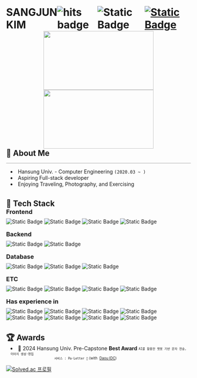 <h1
    style="
        margin: 0;
        margin-right: 4px;
        display: inline-flex;
        text-decoration: none;
    "
>
    SANGJUN KIM
    <div style="display: inline-flex; align-items: center">
        <img
            src="https://hits.seeyoufarm.com/api/count/incr/badge.svg?url=https%3A%2F%2Fgithub.com%2F6-keem%2F&count_bg=%23000000&title_bg=%23000000&icon=github.svg&icon_color=%23E7E7E7&title=hits&edge_flat=false"
            alt="hits badge"
            style="vertical-align: middle"
        />&nbsp;
        <img
            alt="Static Badge"
            src="https://img.shields.io/badge/github.io-FFFFFF?style=flat-square&logo=github&logoColor=black"
            style="vertical-align: middle"
        />&nbsp;
        <a
            href="mailto:6ukeem@gmail.com"
            style="display: inline-flex; align-items: center"
        >
            <img
                alt="Static Badge"
                src="https://img.shields.io/badge/gmail-EA4335?style=flat-square&logo=gmail&logoColor=white"
                style="vertical-align: middle"
            />
        </a>
    </div>
</h1>
<div align="center">
    <img
        src="https://render.gitanimals.org/lines/6-keem?pet-id=654237549733731337"
        width="300"
        height="160"
    />
    <img
        src="https://render.gitanimals.org/lines/6-keem?pet-id=654197206896206880"
        width="300"
        height="160"
    />
</div>

<div>
    <h2 style="margin: 0; padding: 0; text-decoration: none">
        💭 About Me
    </h2>
    <hr
        style="
            border: 0;
            height: 1px;
            background-color: #a0a0a0;
            border-radius: 200px;
        "
    />
    <ul style="list-style-position: inside; padding-left: 12px; margin: 0">
        <li>
            Hansung Univ. - Computer Engineering <code>(2020.03 ~ )</code>
        </li>
        <li>Aspiring Full-stack developer</li>
        <li>Enjoying Traveling, Photography, and Exercising</li>
    </ul>
</div>

<div style="margin-top: 32px">
    <h2 style="margin: 0; padding: 0">🧰 Tech Stack</h2>

<div style="margin-bottom: 16px">
    <h3 style="margin: 0 0 8px 0">Frontend</h3>
    <p style="margin: 0">
        <img
            alt="Static Badge"
            src="https://img.shields.io/badge/Flutter-02569B?style=flat&logo=Flutter&logoColor=white"
        />
        <img
            alt="Static Badge"
            src="https://img.shields.io/badge/React-61DAFB?style=flat&logo=react&logoColor=black"
        />
        <img
            alt="Static Badge"
            src="https://img.shields.io/badge/Next.js-000000?style=flat&logo=nextdotjs&logoColor=white"
        />
        <img
            alt="Static Badge"
            src="https://img.shields.io/badge/Redux-764ABC?style=flat&logo=redux&logoColor=white"
        />
    </p>
</div>

<div style="margin-bottom: 16px">
    <h3 style="margin: 0 0 8px 0">Backend</h3>
    <p style="margin: 0">
        <img
            alt="Static Badge"
            src="https://img.shields.io/badge/Spring Boot-6DB33F?style=flat&logo=springboot&logoColor=white"
        />
        <img
            alt="Static Badge"
            src="https://img.shields.io/badge/Spring Security-6DB33F?style=flat&logo=springsecurity&logoColor=white"
        />
    </p>
</div>

<div style="margin-bottom: 16px">
    <h3 style="margin: 0 0 8px 0">Database</h3>
    <p style="margin: 0">
        <img
            alt="Static Badge"
            src="https://img.shields.io/badge/mariadb-003545?style=flat&logo=mariadb&logoColor=white"
        />
        <img
            alt="Static Badge"
            src="https://img.shields.io/badge/Redis-FF4438?style=flat&logo=redis&logoColor=white"
        />
        <img
            alt="Static Badge"
            src="https://img.shields.io/badge/Firebase-DD2C00?style=flat&logo=firebase&logoColor=white"
        />
    </p>
</div>

<div style="margin-bottom: 16px">
    <h3 style="margin: 0 0 8px 0">ETC</h3>
    <p style="margin: 0">
        <img
            alt="Static Badge"
            src="https://img.shields.io/badge/Git-F05032?style=flat&logo=git&logoColor=white"
        />
        <img
            alt="Static Badge"
            src="https://img.shields.io/badge/Docker-2496ED?style=flat&logo=docker&logoColor=white"
        />
        <img
            alt="Static Badge"
            src="https://img.shields.io/badge/JIRA-0052CC?style=flat&logo=jira&logoColor=white"
        />
        <img
            alt="Static Badge"
            src="https://img.shields.io/badge/Confluence-172B4D?style=flat&logo=confluence&logoColor=white"
        />
    </p>
</div>
<div style="margin-bottom: 16px">
    <h3 style="margin: 0 0 8px 0">Has experience in</h3>
    <p style="margin: 0">
        <img
            alt="Static Badge"
            src="https://img.shields.io/badge/Django-092E20?style=flat&logo=django&logoColor=white"
        />
        <img
            alt="Static Badge"
            src="https://img.shields.io/badge/EXPRESS-000000?style=flat&logo=express&logoColor=white"
        />
        <img
            alt="Static Badge"
            src="https://img.shields.io/badge/Kotlin-7F52FF?style=flat&logo=kotlin&logoColor=white"
        />
        <img
            alt="Static Badge"
            src="https://img.shields.io/badge/C%2FC%2B%2B-00599C?style=flat&logo=cplusplus&logoColor=white"
        />
        <img
            alt="Static Badge"
            src="https://img.shields.io/badge/MYSQL-4479A1?style=flat&logo=mysql&logoColor=white"
        />
        <img
            alt="Static Badge"
            src="https://img.shields.io/badge/scikit learn-F7931E?style=flat&logo=Scikitlearn&logoColor=white"
        />
        <img
            alt="Static Badge"
            src="https://img.shields.io/badge/RaspberryPi-A22846?style=flat&logo=raspberrypi&logoColor=white"
        />
        <img
            alt="Static Badge"
            src="https://img.shields.io/badge/Arduino-00878F?style=flat&logo=arduino&logoColor=white"
        />
    </p>
</div>
</div>

<div style="margin-top: 32px">
    <h2 style="margin: 0; padding: 0">🏆 Awards</h2>
    <ul style="list-style-position: inside; padding-left: 12px; margin: 0">
        <li>
            🏅 2024 Hansung Univ. Pre-Capstone <strong>Best Award</strong>
            <sub>
                <sup
                    ><code
                        >AI를 활용한 챗봇 기반 문자 전송, 이미지 생성·편집
                        서비스 : Pa·Letter 🎨</code
                    >
                    <span style="display: inline-flex; align-items: center">
                        (with &nbsp;<a
                            href="https://www.daouidc.com/"
                            target="_blank"
                            >Daou IDC</a
                        >)</span
                    ></sup
                >
            </sub>
        </li>
    </ul>
</div>

[![Solved.ac
프로필](http://mazassumnida.wtf/api/v2/generate_badge?boj=keem)](https://solved.ac/keem)
